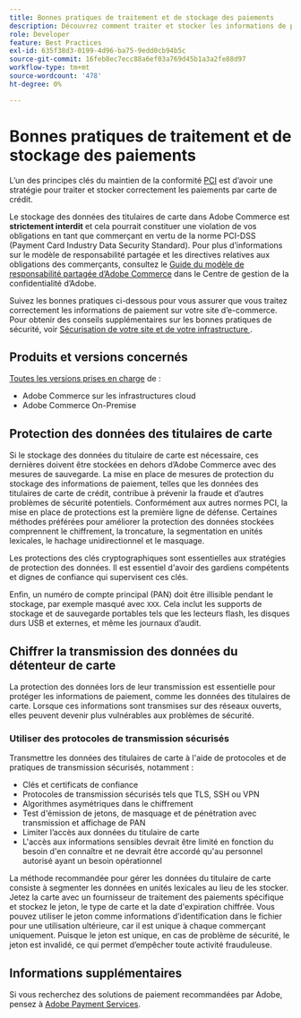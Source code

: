```yaml
---
title: Bonnes pratiques de traitement et de stockage des paiements
description: Découvrez comment traiter et stocker les informations de paiement en toute sécurité.
role: Developer
feature: Best Practices
exl-id: 635f38d3-0199-4d96-ba75-9edd0cb94b5c
source-git-commit: 16feb8ec7ecc88a6ef03a769d45b1a3a2fe88d97
workflow-type: tm+mt
source-wordcount: '478'
ht-degree: 0%

---
```


# Bonnes pratiques de traitement et de stockage des paiements

L’un des principes clés du maintien de la conformité [PCI](https://experienceleague.adobe.com/docs/commerce-admin/start/compliance/payments/compliance-pci.html?lang=fr) est d’avoir une stratégie pour traiter et stocker correctement les paiements par carte de crédit.

Le stockage des données des titulaires de carte dans Adobe Commerce est **strictement interdit** et cela pourrait constituer une violation de vos obligations en tant que commerçant en vertu de la norme PCI-DSS (Payment Card Industry Data Security Standard). Pour plus d’informations sur le modèle de responsabilité partagée et les directives relatives aux obligations des commerçants, consultez le [Guide du modèle de responsabilité partagée d’Adobe Commerce](https://www.adobe.com/content/dam/cc/en/trust-center/ungated/whitepapers/experience-cloud/adobe-commerce-shared-responsibilities-guide.pdf) dans le Centre de gestion de la confidentialité d’Adobe.

Suivez les bonnes pratiques ci-dessous pour vous assurer que vous traitez correctement les informations de paiement sur votre site d’e-commerce. Pour obtenir des conseils supplémentaires sur les bonnes pratiques de sécurité, voir [ Sécurisation de votre site et de votre infrastructure ](../launch/security-best-practices.md).

## Produits et versions concernés

[Toutes les versions prises en charge](../../../release/versions.md) de :

* Adobe Commerce sur les infrastructures cloud
* Adobe Commerce On-Premise

## Protection des données des titulaires de carte

Si le stockage des données du titulaire de carte est nécessaire, ces dernières doivent être stockées en dehors d’Adobe Commerce avec des mesures de sauvegarde. La mise en place de mesures de protection du stockage des informations de paiement, telles que les données des titulaires de carte de crédit, contribue à prévenir la fraude et d’autres problèmes de sécurité potentiels. Conformément aux autres normes PCI, la mise en place de protections est la première ligne de défense. Certaines méthodes préférées pour améliorer la protection des données stockées comprennent le chiffrement, la troncature, la segmentation en unités lexicales, le hachage unidirectionnel et le masquage.

Les protections des clés cryptographiques sont essentielles aux stratégies de protection des données. Il est essentiel d&#39;avoir des gardiens compétents et dignes de confiance qui supervisent ces clés.

Enfin, un numéro de compte principal (PAN) doit être illisible pendant le stockage, par exemple masqué avec `XXX`. Cela inclut les supports de stockage et de sauvegarde portables tels que les lecteurs flash, les disques durs USB et externes, et même les journaux d’audit.

## Chiffrer la transmission des données du détenteur de carte

La protection des données lors de leur transmission est essentielle pour protéger les informations de paiement, comme les données des titulaires de carte. Lorsque ces informations sont transmises sur des réseaux ouverts, elles peuvent devenir plus vulnérables aux problèmes de sécurité.

### Utiliser des protocoles de transmission sécurisés

Transmettre les données des titulaires de carte à l&#39;aide de protocoles et de pratiques de transmission sécurisés, notamment :

* Clés et certificats de confiance
* Protocoles de transmission sécurisés tels que TLS, SSH ou VPN
* Algorithmes asymétriques dans le chiffrement
* Test d&#39;émission de jetons, de masquage et de pénétration avec transmission et affichage de PAN
* Limiter l’accès aux données du titulaire de carte
* L&#39;accès aux informations sensibles devrait être limité en fonction du besoin d&#39;en connaître et ne devrait être accordé qu&#39;au personnel autorisé ayant un besoin opérationnel

La méthode recommandée pour gérer les données du titulaire de carte consiste à segmenter les données en unités lexicales au lieu de les stocker. Jetez la carte avec un fournisseur de traitement des paiements spécifique et stockez le jeton, le type de carte et la date d&#39;expiration chiffrée. Vous pouvez utiliser le jeton comme informations d’identification dans le fichier pour une utilisation ultérieure, car il est unique à chaque commerçant uniquement. Puisque le jeton est unique, en cas de problème de sécurité, le jeton est invalidé, ce qui permet d’empêcher toute activité frauduleuse.

## Informations supplémentaires

Si vous recherchez des solutions de paiement recommandées par Adobe, pensez à [Adobe Payment Services](https://experienceleague.adobe.com/docs/commerce/payment-services/overview.html?lang=fr).
